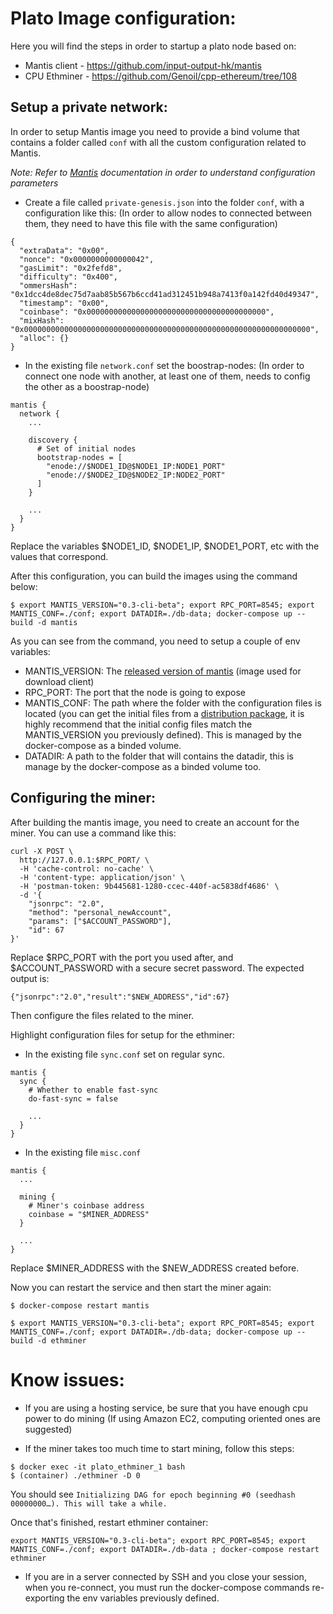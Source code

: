 # Plato Image configuration:

Here you will find the steps in order to startup a plato node based on:
- Mantis client - https://github.com/input-output-hk/mantis
- CPU Ethminer - https://github.com/Genoil/cpp-ethereum/tree/108

## Setup a private network:

In order to setup Mantis image you need to provide a bind volume that contains a folder called `conf` with all the custom configuration related to Mantis.

_Note: Refer to [Mantis](http://mantis.readthedocs.io/en/latest/General-Configuration/) documentation in order to understand configuration parameters_

- Create a file called `private-genesis.json` into the folder `conf`, with a configuration like this: (In order to allow nodes
to connected between them, they need to have this file with the same configuration)
```
{
  "extraData": "0x00",
  "nonce": "0x0000000000000042",
  "gasLimit": "0x2fefd8",
  "difficulty": "0x400",
  "ommersHash": "0x1dcc4de8dec75d7aab85b567b6ccd41ad312451b948a7413f0a142fd40d49347",
  "timestamp": "0x00",
  "coinbase": "0x0000000000000000000000000000000000000000",
  "mixHash": "0x0000000000000000000000000000000000000000000000000000000000000000",
  "alloc": {}
}
```

- In the existing file `network.conf` set the boostrap-nodes: (In order to connect one node
with another, at least one of them, needs to config the other as a boostrap-node)
```
mantis {
  network {
    ...

    discovery {
      # Set of initial nodes
      bootstrap-nodes = [
        "enode://$NODE1_ID@$NODE1_IP:NODE1_PORT"
        "enode://$NODE2_ID@$NODE2_IP:NODE2_PORT"
      ]
    }

    ...
  }
}
```
Replace the variables $NODE1_ID, $NODE1_IP, $NODE1_PORT, etc with the values that correspond.

After this configuration, you can build the images using the command below:
``` 
$ export MANTIS_VERSION="0.3-cli-beta"; export RPC_PORT=8545; export MANTIS_CONF=./conf; export DATADIR=./db-data; docker-compose up --build -d mantis
```
As you can see from the command, you need to setup a couple of env variables:
- MANTIS_VERSION: The [released version of mantis](https://github.com/input-output-hk/mantis/releases/tag/v0.3-cli-beta) (image used for download client)
- RPC_PORT: The port that the node is going to expose
- MANTIS_CONF: The path where the folder with the configuration files is located (you can get the initial files from a [distribution package](https://github.com/input-output-hk/mantis/releases/download/v0.3-cli-beta/mantis-0.3-cli-beta.zip), it is highly recommend that
the initial config files match the MANTIS_VERSION you previously defined). This is managed by the docker-compose as a binded volume.
- DATADIR: A path to the folder that will contains the datadir, this is manage by the docker-compose as a binded volume too.

## Configuring the miner:

After building the mantis image, you need to create an account for the miner. You can use a command like this: 
```
curl -X POST \
  http://127.0.0.1:$RPC_PORT/ \
  -H 'cache-control: no-cache' \
  -H 'content-type: application/json' \
  -H 'postman-token: 9b445681-1280-ccec-440f-ac5838df4686' \
  -d '{
    "jsonrpc": "2.0",
    "method": "personal_newAccount", 
    "params": ["$ACCOUNT_PASSWORD"],
    "id": 67
}'
```
Replace $RPC_PORT with the port you used after, and $ACCOUNT_PASSWORD with a secure secret password.
The expected output is:
```
{"jsonrpc":"2.0","result":"$NEW_ADDRESS","id":67}
```

Then configure the files related to the miner.

Highlight configuration files for setup for the ethminer:

- In the existing file `sync.conf` set on regular sync.
```
mantis {
  sync {
    # Whether to enable fast-sync
    do-fast-sync = false
    
    ...
  }
}
```

- In the existing file `misc.conf`
```
mantis {
  ...

  mining {
    # Miner's coinbase address
    coinbase = "$MINER_ADDRESS"
  }

  ...
}
```
Replace $MINER_ADDRESS with the $NEW_ADDRESS created before.

Now you can restart the service and then start the miner again:
```
$ docker-compose restart mantis

$ export MANTIS_VERSION="0.3-cli-beta"; export RPC_PORT=8545; export MANTIS_CONF=./conf; export DATADIR=./db-data; docker-compose up --build -d ethminer
```

# Know issues:

- If you are using a hosting service, be sure that you have enough cpu power to do mining (If using Amazon EC2, computing oriented ones are suggested)

- If the miner takes too much time to start mining, follow this steps:
```
$ docker exec -it plato_ethminer_1 bash
$ (container) ./ethminer -D 0
```
You should see `Initializing DAG for epoch beginning #0 (seedhash 00000000…). This will take a while.`

Once that's finished, restart ethminer container:
```
export MANTIS_VERSION="0.3-cli-beta"; export RPC_PORT=8545; export MANTIS_CONF=./conf; export DATADIR=./db-data ; docker-compose restart ethminer
```

- If you are in a server connected by SSH and you close your session, when you re-connect, you must run the docker-compose commands re-exporting the env variables previously defined.